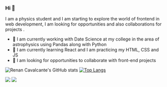 ### Hi 👋
I am a physics student and I am starting to explore the world of frontend in web development, I am looking for opportunities and also collaborations for projects .
- 🔭 I am currently working with Date Science at my college in the area of astrophysics using Pandas along with Python 
- 🌱 I am currently learning React and I am practicing my HTML, CSS and JS 
- 🤝 I am looking for opportunities to collaborate with front-end projects 

![Renan Cavalcante's GitHub stats](https://github-readme-stats.vercel.app/api?username=renancavalcantercb&show_icons=true&theme=tokyonight)
[![Top Langs](https://github-readme-stats.vercel.app/api/top-langs/?username=anuraghazra&layout=compact&show_icons=true&theme=tokyonight)](https://github.com/anuraghazra/github-readme-stats)


[<img src="https://img.shields.io/badge/twitter-%231DA1F2.svg?&style=for-the-badge&logo=twitter&logoColor=white" />](https://twitter.com/CuTGuArDiAnBr) [<img src="https://img.shields.io/badge/linkedin-%230077B5.svg?&style=for-the-badge&logo=linkedin&logoColor=white" />](www.linkedin.com/in/renan-cavalcante-barroso)

